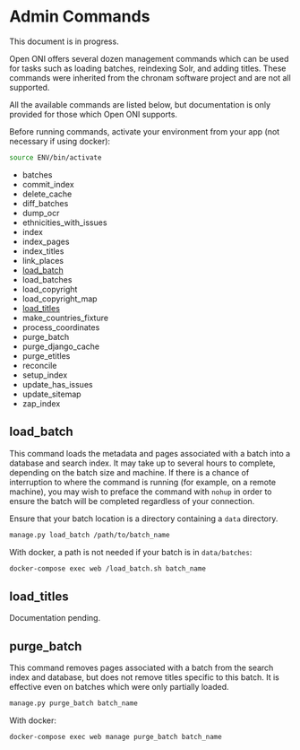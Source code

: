 # Admin Commands

This document is in progress.

Open ONI offers several dozen management commands which can be used for tasks
such as loading batches, reindexing Solr, and adding titles. These commands
were inherited from the chronam software project and are not all supported.

All the available commands are listed below, but documentation is only
provided for those which Open ONI supports.

Before running commands, activate your environment from your app (not necessary if using docker):

```bash
source ENV/bin/activate
```

- batches
- commit_index
- delete_cache
- diff_batches
- dump_ocr
- ethnicities_with_issues
- index
- index_pages
- index_titles
- link_places
- [load_batch](#load_batch)
- load_batches
- load_copyright
- load_copyright_map
- [load_titles](#load_titles)
- make_countries_fixture
- process_coordinates
- purge_batch
- purge_django_cache
- purge_etitles
- reconcile
- setup_index
- update_has_issues
- update_sitemap
- zap_index

## load_batch

This command loads the metadata and pages associated with a batch into a
database and search index. It may take up to several hours to complete,
depending on the batch size and machine. If there is a chance of interruption
to where the command is running (for example, on a remote machine), you may
wish to preface the command with `nohup` in order to ensure the batch will be
completed regardless of your connection.

Ensure that your batch location is a directory containing a `data` directory.

```bash
manage.py load_batch /path/to/batch_name
```
With docker, a path is not needed if your batch is in `data/batches`:

```bash
docker-compose exec web /load_batch.sh batch_name 
```

## load_titles

Documentation pending.

## purge_batch

This command removes pages associated with a batch from the search index and
database, but does not remove titles specific to this batch. It is effective
even on batches which were only partially loaded.

```bash
manage.py purge_batch batch_name
```

With docker:

```bash
docker-compose exec web manage purge_batch batch_name
```
